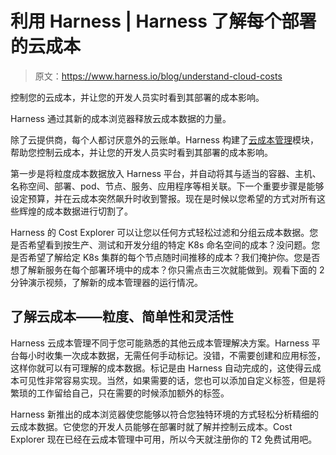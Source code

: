 # 利用 Harness | Harness 了解每个部署的云成本

> 原文：<https://www.harness.io/blog/understand-cloud-costs>

控制您的云成本，并让您的开发人员实时看到其部署的成本影响。

Harness 通过其新的成本浏览器释放云成本数据的力量。

除了云提供商，每个人都讨厌意外的云账单。Harness 构建了[云成本管理](https://harness.io/platform/cloud-cost-management/)模块，帮助您控制云成本，并让您的开发人员实时看到其部署的成本影响。

第一步是将粒度成本数据放入 Harness 平台，并自动将其与适当的容器、主机、名称空间、部署、pod、节点、服务、应用程序等相关联。下一个重要步骤是能够设定预算，并在云成本突然飙升时收到警报。现在是时候以您希望的方式对所有这些辉煌的成本数据进行切割了。

Harness 的 Cost Explorer 可以让您以任何方式轻松过滤和分组云成本数据。您是否希望看到按生产、测试和开发分组的特定 K8s 命名空间的成本？没问题。您是否希望了解给定 K8s 集群的每个节点随时间推移的成本？我们掩护你。您是否想了解新服务在每个部署环境中的成本？你只需点击三次就能做到。观看下面的 2 分钟演示视频，了解新的成本管理器的运行情况。

## 了解云成本——粒度、简单性和灵活性

Harness 云成本管理不同于您可能熟悉的其他云成本管理解决方案。Harness 平台每小时收集一次成本数据，无需任何手动标记。没错，不需要创建和应用标签，这样你就可以有可理解的成本数据。标记是由 Harness 自动完成的，这使得云成本可见性非常容易实现。当然，如果需要的话，您也可以添加自定义标签，但是将繁琐的工作留给自己，只在需要的时候添加额外的标签。

Harness 新推出的成本浏览器使您能够以符合您独特环境的方式轻松分析精细的云成本数据。它使您的开发人员能够在部署时就了解并控制云成本。Cost Explorer 现在已经在云成本管理中可用，所以今天就注册你的 T2 免费试用吧。